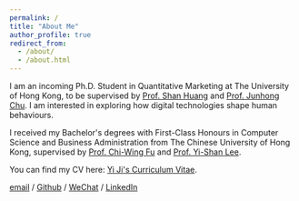 ```yaml
---
permalink: /
title: "About Me"
author_profile: true
redirect_from: 
  - /about/
  - /about.html
---
```


I am an incoming Ph.D. Student in Quantitative Marketing at The University of Hong Kong, to be supervised by [Prof. Shan Huang](https://www.shanhhuang.com/) and [Prof. Junhong Chu](https://www.chujunhong.com/). I am interested in exploring how digital technologies shape human behaviours.

I received my Bachelor's degrees with First-Class Honours in Computer Science and Business Administration from The Chinese University of Hong Kong, supervised by [Prof. Chi-Wing Fu](https://www.cse.cuhk.edu.hk/~cwfu/) and [Prof. Yi-Shan Lee](https://sites.google.com/view/yi-shanlee).

You can find my CV here: [Yi Ji's Curriculum Vitae](../assets/CV.pdf).

[email](mailto:yiji@link.cuhk.edu.hk) / [Github](https://github.com/jasonyji) / [WeChat](../image/wechat.jpg) / [LinkedIn](https://www.linkedin.com/in/yi-ji-b45ab31ab/)

